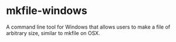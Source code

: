 # mkfile-windows
A command line tool for Windows that allows users to make a file of arbitrary size, similar to mkfile on OSX.
